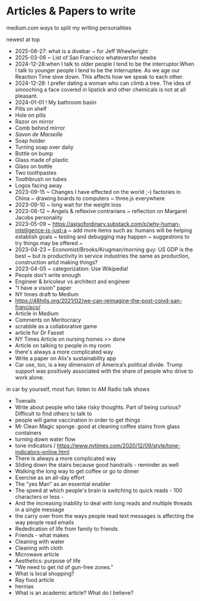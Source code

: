 # Articles &amp; Papers to write

medium.com ways to split my writing personalities

newest at top

* 2025-08-27: what is a divebar ~ for Jeff Wheelwright
* 2025-03-06 ~ List of San Francisco whateversfor newbs
* 2024-12-28:when I talk to older people&nbsp;I tend to be the interruptor.When I talk to younger people&nbsp;I tend to be the interruptee.&nbsp;As we age&nbsp;our Reaction Time slow down. This affects how we speak to each other.
* 2024-12-28: I prefer dating a woman who can climb a tree. The idea of smooching a face covered in lipstick and other chemicals is not at all pleasant.
* 2024-01-01 ! My bathroom basin
* Pills on shelf
* Hole on pills
* Razor on mirror
* Comb behind mirror
* _Savon de Marseille_
* Soap holder
* Turning soap over daily
* Bottle on bump
* Glass made of plastic
* Glass on bottle
* Two toothpastes
* Toothbrush on tubes
* Logos facing away
* 2023-09-15 ~ Changes I have effected on the world ;-) factories in China ~ drawing boards to computers ~ three.js everywhere&nbsp;
* 2023-09-10 ~ long wait for the weight loss
* 2023-08-12 ~ Angels &amp; reflexive contrarians ~ reflection on Margaret Jacobs personality
* 2023-05-09 ~&nbsp;<a href="https://axisofordinary.substack.com/p/why-human-intelligence-is-just-a">https://axisofordinary.substack.com/p/why-human-intelligence-is-just-a</a> ~ add more items such as: humans will be helping establish goals ~ testing and debugging may happen ~ suggestions to try things may be offered ~
* 2023-04-23 ~ Economist/Brooks/Krugman/morning guy: US GDP is the best ~ but is productivity in service industries the same as production, construction an\d making things?
* 2023-04-05 ~ categorization: Use Wikipedia!
* People don't write enough
* Engineer &amp; bricoleur vs architect and engineer
* "I have a vision" paper
* NY times draft to Medium
* <a href="https://48hills.org/2021/02/we-can-reimagine-the-post-coivd-san-francisco/">https://48hills.org/2021/02/we-can-reimagine-the-post-coivd-san-francisco/</a>
* Article in Medium
* Comments on Meritocracy
* scrabble as a collaborative game
* article for Dr Fasset
* NY Times Article on nursing homes &gt;&gt; done
* Article on talking to people in my room
* there's always a more complicated way
* Write a paper on Alix's sustainability app
* Car use, too, is a key dimension of America’s political divide. Trump support was positively associated with the share of people who drive to work alone.

in car by yourself, most fun: listen to AM Radio talk shows

* Toenails
* Write about people who take risky thoughts. Part of being curious? Difficult to find others to talk to
* people will game vaccination in order to get things
* Mr Clean Magic sponge: good at cleaning coffee stains from glass containers
* turning down water flow
* tone indicators / <a href="https://www.nytimes.com/2020/12/09/style/tone-indicators-online.html">https://www.nytimes.com/2020/12/09/style/tone-indicators-online.html</a>
* There is always a more complicated way
* Sliding down the stairs because good handrails - reminder as well
* Walking the long way to get coffee or go to dinner
* Exercise as an all-day effort
* The "yes Man" as an essential enabler
* The speed at which people's brain is switching to quick reads - 100 characters or less -
* And the increasing inability to deal with long reads and multiple threads in a single message
* the carry over from the ways people read text messages is affecting the way people read emails
* Rededication of life from family to friends
* Friends - what makes
* Cleaning with water
* Cleaning with cloth
* Microwave article
* Aesthetics: purpose of life
* "We need to get rid of gun-free zones."
* What is local shopping?
* Ray food article
* hernias
* What is an academic article? What do I believe?